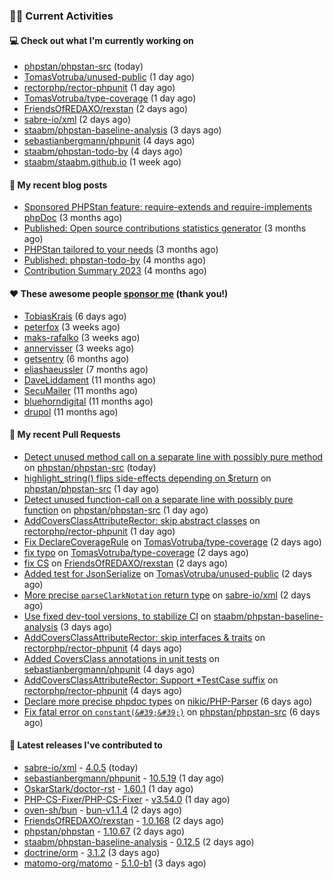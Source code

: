 ### 👨‍💻 Current Activities


#### 💻 Check out what I'm currently working on

- [phpstan/phpstan-src](https://github.com/phpstan/phpstan-src) (today)
- [TomasVotruba/unused-public](https://github.com/TomasVotruba/unused-public) (1 day ago)
- [rectorphp/rector-phpunit](https://github.com/rectorphp/rector-phpunit) (1 day ago)
- [TomasVotruba/type-coverage](https://github.com/TomasVotruba/type-coverage) (1 day ago)
- [FriendsOfREDAXO/rexstan](https://github.com/FriendsOfREDAXO/rexstan) (2 days ago)
- [sabre-io/xml](https://github.com/sabre-io/xml) (2 days ago)
- [staabm/phpstan-baseline-analysis](https://github.com/staabm/phpstan-baseline-analysis) (3 days ago)
- [sebastianbergmann/phpunit](https://github.com/sebastianbergmann/phpunit) (4 days ago)
- [staabm/phpstan-todo-by](https://github.com/staabm/phpstan-todo-by) (4 days ago)
- [staabm/staabm.github.io](https://github.com/staabm/staabm.github.io) (1 week ago)


#### 📜 My recent blog posts

- [Sponsored PHPStan feature: require-extends and require-implements phpDoc](https://staabm.github.io/2024/01/15/phpstan-require-extends-implements.html) (3 months ago)
- [Published: Open source contributions statistics generator](https://staabm.github.io/2024/01/10/oss-contribs-published.html) (3 months ago)
- [PHPStan tailored to your needs](https://staabm.github.io/2024/01/01/phpstan-customizing.html) (3 months ago)
- [Published: phpstan-todo-by](https://staabm.github.io/2023/12/17/phpstan-todo-by-published.html) (4 months ago)
- [Contribution Summary 2023](https://staabm.github.io/2023/12/07/contribution-summary-2023.html) (4 months ago)


#### ❤️ These awesome people [sponsor me](https://github.com/sponsors/staabm) (thank you!)

- [TobiasKrais](https://github.com/TobiasKrais) (6 days ago)
- [peterfox](https://github.com/peterfox) (3 weeks ago)
- [maks-rafalko](https://github.com/maks-rafalko) (3 weeks ago)
- [annervisser](https://github.com/annervisser) (3 weeks ago)
- [getsentry](https://github.com/getsentry) (6 months ago)
- [eliashaeussler](https://github.com/eliashaeussler) (7 months ago)
- [DaveLiddament](https://github.com/DaveLiddament) (11 months ago)
- [SecuMailer](https://github.com/SecuMailer) (11 months ago)
- [bluehorndigital](https://github.com/bluehorndigital) (11 months ago)
- [drupol](https://github.com/drupol) (11 months ago)


#### 🔨 My recent Pull Requests

- [Detect unused method call on a separate line with possibly pure method](https://github.com/phpstan/phpstan-src/pull/3022) on [phpstan/phpstan-src](https://github.com/phpstan/phpstan-src) (today)
- [highlight_string() flips side-effects depending on $return](https://github.com/phpstan/phpstan-src/pull/3021) on [phpstan/phpstan-src](https://github.com/phpstan/phpstan-src) (1 day ago)
- [Detect unused function-call on a separate line with possibly pure function](https://github.com/phpstan/phpstan-src/pull/3020) on [phpstan/phpstan-src](https://github.com/phpstan/phpstan-src) (1 day ago)
- [AddCoversClassAttributeRector: skip abstract classes](https://github.com/rectorphp/rector-phpunit/pull/326) on [rectorphp/rector-phpunit](https://github.com/rectorphp/rector-phpunit) (1 day ago)
- [Fix DeclareCoverageRule](https://github.com/TomasVotruba/type-coverage/pull/37) on [TomasVotruba/type-coverage](https://github.com/TomasVotruba/type-coverage) (2 days ago)
- [fix typo](https://github.com/TomasVotruba/type-coverage/pull/36) on [TomasVotruba/type-coverage](https://github.com/TomasVotruba/type-coverage) (2 days ago)
- [fix CS](https://github.com/FriendsOfREDAXO/rexstan/pull/693) on [FriendsOfREDAXO/rexstan](https://github.com/FriendsOfREDAXO/rexstan) (2 days ago)
- [Added test for JsonSerialize](https://github.com/TomasVotruba/unused-public/pull/112) on [TomasVotruba/unused-public](https://github.com/TomasVotruba/unused-public) (2 days ago)
- [More precise `parseClarkNotation` return type](https://github.com/sabre-io/xml/pull/272) on [sabre-io/xml](https://github.com/sabre-io/xml) (2 days ago)
- [Use fixed dev-tool versions, to stabilize CI](https://github.com/staabm/phpstan-baseline-analysis/pull/155) on [staabm/phpstan-baseline-analysis](https://github.com/staabm/phpstan-baseline-analysis) (3 days ago)
- [AddCoversClassAttributeRector: skip interfaces &amp; traits](https://github.com/rectorphp/rector-phpunit/pull/325) on [rectorphp/rector-phpunit](https://github.com/rectorphp/rector-phpunit) (4 days ago)
- [Added CoversClass annotations in unit tests](https://github.com/sebastianbergmann/phpunit/pull/5814) on [sebastianbergmann/phpunit](https://github.com/sebastianbergmann/phpunit) (4 days ago)
- [AddCoversClassAttributeRector: Support *TestCase suffix](https://github.com/rectorphp/rector-phpunit/pull/324) on [rectorphp/rector-phpunit](https://github.com/rectorphp/rector-phpunit) (4 days ago)
- [Declare more precise phpdoc types](https://github.com/nikic/PHP-Parser/pull/993) on [nikic/PHP-Parser](https://github.com/nikic/PHP-Parser) (6 days ago)
- [Fix fatal error on `constant(&#39;&#39;)`](https://github.com/phpstan/phpstan-src/pull/3013) on [phpstan/phpstan-src](https://github.com/phpstan/phpstan-src) (6 days ago)


#### 🔭 Latest releases I've contributed to

- [sabre-io/xml](https://github.com/sabre-io/xml) - [4.0.5](https://github.com/sabre-io/xml/releases/tag/4.0.5) (today)
- [sebastianbergmann/phpunit](https://github.com/sebastianbergmann/phpunit) - [10.5.19](https://github.com/sebastianbergmann/phpunit/releases/tag/10.5.19) (1 day ago)
- [OskarStark/doctor-rst](https://github.com/OskarStark/doctor-rst) - [1.60.1](https://github.com/OskarStark/doctor-rst/releases/tag/1.60.1) (1 day ago)
- [PHP-CS-Fixer/PHP-CS-Fixer](https://github.com/PHP-CS-Fixer/PHP-CS-Fixer) - [v3.54.0](https://github.com/PHP-CS-Fixer/PHP-CS-Fixer/releases/tag/v3.54.0) (1 day ago)
- [oven-sh/bun](https://github.com/oven-sh/bun) - [bun-v1.1.4](https://github.com/oven-sh/bun/releases/tag/bun-v1.1.4) (2 days ago)
- [FriendsOfREDAXO/rexstan](https://github.com/FriendsOfREDAXO/rexstan) - [1.0.168](https://github.com/FriendsOfREDAXO/rexstan/releases/tag/1.0.168) (2 days ago)
- [phpstan/phpstan](https://github.com/phpstan/phpstan) - [1.10.67](https://github.com/phpstan/phpstan/releases/tag/1.10.67) (2 days ago)
- [staabm/phpstan-baseline-analysis](https://github.com/staabm/phpstan-baseline-analysis) - [0.12.5](https://github.com/staabm/phpstan-baseline-analysis/releases/tag/0.12.5) (2 days ago)
- [doctrine/orm](https://github.com/doctrine/orm) - [3.1.2](https://github.com/doctrine/orm/releases/tag/3.1.2) (3 days ago)
- [matomo-org/matomo](https://github.com/matomo-org/matomo) - [5.1.0-b1](https://github.com/matomo-org/matomo/releases/tag/5.1.0-b1) (3 days ago)
